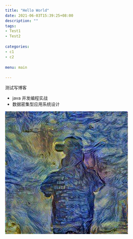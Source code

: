 ```yaml
---
title: "Hello World"
date: 2021-06-03T15:39:25+08:00
description: ""
tags: 
- Test1
- Test2

categories:
- c1
- c2

menu: main

---
```


测试写博客

- java 并发编程实战
- 数据密集型应用系统设计

![头像](/image/WechatIMG2.jpeg)